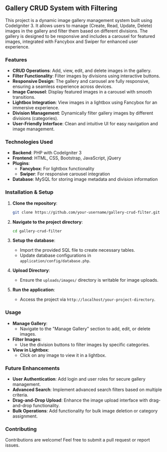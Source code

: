 ## Gallery CRUD System with Filtering

This project is a dynamic image gallery management system built using CodeIgniter 3. It allows users to manage (Create, Read, Update, Delete) images in the gallery and filter them based on different divisions. The gallery is designed to be responsive and includes a carousel for featured images, integrated with Fancybox and Swiper for enhanced user experience.

### Features

- **CRUD Operations**: Add, view, edit, and delete images in the gallery.
- **Filter Functionality**: Filter images by divisions using interactive buttons.
- **Responsive Design**: The gallery and carousel are fully responsive, ensuring a seamless experience across devices.
- **Image Carousel**: Display featured images in a carousel with smooth transitions.
- **Lightbox Integration**: View images in a lightbox using Fancybox for an immersive experience.
- **Division Management**: Dynamically filter gallery images by different divisions (categories).
- **User-Friendly Interface**: Clean and intuitive UI for easy navigation and image management.

### Technologies Used

- **Backend**: PHP with CodeIgniter 3
- **Frontend**: HTML, CSS, Bootstrap, JavaScript, jQuery
- **Plugins**:
  - **Fancybox**: For lightbox functionality
  - **Swiper**: For responsive carousel integration
- **Database**: MySQL for storing image metadata and division information

### Installation & Setup

1. **Clone the repository**:
   ```bash
   git clone https://github.com/your-username/gallery-crud-filter.git
   ```

2. **Navigate to the project directory**:
   ```bash
   cd gallery-crud-filter
   ```

3. **Setup the database**:
   - Import the provided SQL file to create necessary tables.
   - Update database configurations in `application/config/database.php`.

4. **Upload Directory**:
   - Ensure the `uploads/images/` directory is writable for image uploads.

5. **Run the application**:
   - Access the project via `http://localhost/your-project-directory`.

### Usage

- **Manage Gallery**:
  - Navigate to the "Manage Gallery" section to add, edit, or delete images.
- **Filter Images**:
  - Use the division buttons to filter images by specific categories.
- **View in Lightbox**:
  - Click on any image to view it in a lightbox.

### Future Enhancements

- **User Authentication**: Add login and user roles for secure gallery management.
- **Advanced Search**: Implement advanced search filters based on multiple criteria.
- **Drag-and-Drop Upload**: Enhance the image upload interface with drag-and-drop functionality.
- **Bulk Operations**: Add functionality for bulk image deletion or category assignment.

### Contributing

Contributions are welcome! Feel free to submit a pull request or report issues.
